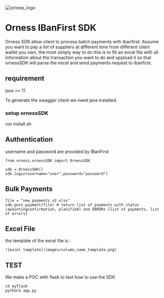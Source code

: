 
![orness_logo](images/logo_orness.png)

Orness IBanFirst SDK
====================
Orness SDK allow client to process batch payments with ibanfirst.
Assume you want to pay a list of suppliers at different time from different client wallet you own, the 
most simply way to do this is to fill an excel file with all information about the transaction you want to do and uppload it so that ornessSDK will 
parse the excel and send payments request to ibanfirst. 


## requirement
java >= 11 

To generate the swagger client we need java installed.

### setup ornessSDK

run install.sh 


## Authentication

username and password are provided by IBanFirst

```
from orness.ornessSDK import OrnessSDK

sdk = OrnessSDK()
sdk.login(username="user",password="password")
```

## Bulk Payments

```
file = "new_payments_v2.xlsx"
sdk.post_payment(file) # return list of payments with status (awaintingconfirmation, planified) and ERRORs [list of payments, list of errors]
```


## Excel File
the template of the excel file is : 
```
![excel tamplate](images/column_name_tamplate.png)
```


## TEST
We make a POC with flask to test how to use the SDK

```
cd myflask
python3 app.py
```





 

